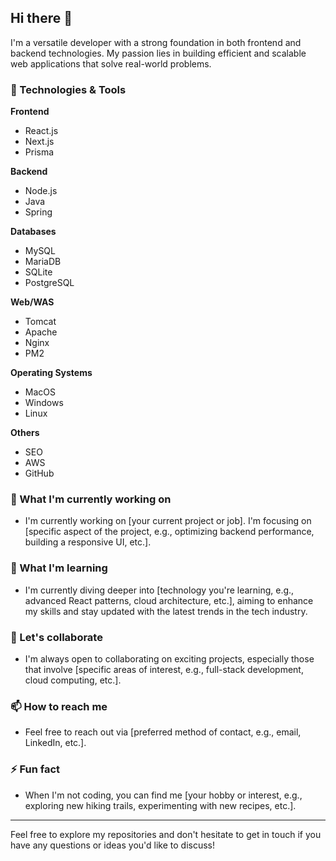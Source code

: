## Hi there 👋

I'm a versatile developer with a strong foundation in both frontend and backend technologies. My passion lies in building efficient and scalable web applications that solve real-world problems. 

### 🔧 Technologies & Tools

**Frontend**
- React.js
- Next.js
- Prisma

**Backend**
- Node.js
- Java
- Spring

**Databases**
- MySQL
- MariaDB
- SQLite
- PostgreSQL

**Web/WAS**
- Tomcat
- Apache
- Nginx
- PM2

**Operating Systems**
- MacOS
- Windows
- Linux

**Others**
- SEO
- AWS
- GitHub

### 💼 What I'm currently working on
- I'm currently working on [your current project or job]. I'm focusing on [specific aspect of the project, e.g., optimizing backend performance, building a responsive UI, etc.].

### 🌱 What I'm learning
- I'm currently diving deeper into [technology you're learning, e.g., advanced React patterns, cloud architecture, etc.], aiming to enhance my skills and stay updated with the latest trends in the tech industry.

### 🤝 Let's collaborate
- I'm always open to collaborating on exciting projects, especially those that involve [specific areas of interest, e.g., full-stack development, cloud computing, etc.].

### 📫 How to reach me
- Feel free to reach out via [preferred method of contact, e.g., email, LinkedIn, etc.].

### ⚡ Fun fact
- When I'm not coding, you can find me [your hobby or interest, e.g., exploring new hiking trails, experimenting with new recipes, etc.].

---

Feel free to explore my repositories and don't hesitate to get in touch if you have any questions or ideas you'd like to discuss!
